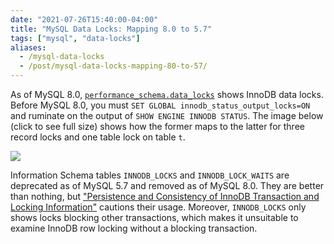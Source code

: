 ```yaml
---
date: "2021-07-26T15:40:00-04:00"
title: "MySQL Data Locks: Mapping 8.0 to 5.7"
tags: ["mysql", "data-locks"]
aliases:
  - /mysql-data-locks
  - /post/mysql-data-locks-mapping-80-to-57/
---
```


As of MySQL 8.0, [`performance_schema.data_locks`](https://dev.mysql.com/doc/refman/8.0/en/performance-schema-data-locks-table.html) shows InnoDB data locks.
Before MySQL 8.0, you must `SET GLOBAL innodb_status_output_locks=ON` and ruminate on the output of `SHOW ENGINE INNODB STATUS`.
The image below (click to see full size) shows how the former maps to the latter for three record locks and one table lock on table `t`.

<a href="/img/mysql-data-locks-mapped-to-innodb-engine-status-locks.png">
<img src="/img/mysql-data-locks-mapped-to-innodb-engine-status-locks.png">
</a>

Information Schema tables `INNODB_LOCKS` and `INNODB_LOCK_WAITS` are deprecated as of MySQL 5.7 and removed as of MySQL 8.0.
They are better than nothing, but ["Persistence and Consistency of InnoDB Transaction and Locking Information"](https://dev.mysql.com/doc/refman/5.7/en/innodb-information-schema-internal-data.html) cautions their usage.
Moreover, `INNODB_LOCKS` only shows locks blocking other transactions, which makes it unsuitable to examine InnoDB row locking without a blocking transaction.
